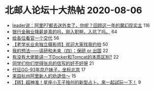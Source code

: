# 北邮人论坛十大热帖 2020-08-06

- [leader说：阿里P7都去送外卖了，你呢？回顾这一年的魔幻现实主](https://bbs.byr.cn/article/WorkLife/1150626) 116
- [银行金融业降薪是真的吗，刚入职啊，入坑了吗。](https://bbs.byr.cn/article/Talking/6214462) 64
- [给各位看官一个交代](https://bbs.byr.cn/article/Feeling/3152317) 56
- [【老学长业余独立摄影师】欢迎大家找我约拍](https://bbs.byr.cn/article/Photo/268626) 50
- [我的想法——读研和未来（四）：保研 or 出国](https://bbs.byr.cn/article/GoAbroad/371916) 22
- [有没有大佬能讲一下Docker和Tomcat的本质区别?](https://bbs.byr.cn/article/Linux/159545) 22
- [同学们你们觉得张总的信写的好不好呀](https://bbs.byr.cn/article/Picture/3260771) 21
- [代征GG-93年京户妹子，坐标北京](https://bbs.byr.cn/article/Friends/1968231) 17
- [来自杭州阿里新人的劝退信～](https://bbs.byr.cn/article/Job/2096984) 15
- [【转】超神准！星座小王子独创的新型占卜、來一起試玩一下！](https://bbs.byr.cn/article/Constellations/326533) 9


